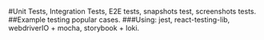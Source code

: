 #Unit Tests, Integration Tests, E2E tests, snapshots test, screenshots tests.
##Example testing popular cases.
###Using: jest, react-testing-lib, webdriverIO + mocha, storybook + loki.
